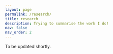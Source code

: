 ```yaml
---
layout: page
permalink: /research/
title: research
description: Trying to summarise the work I do!
nav: false
nav_order: 2
---
```

To be updated shortly.